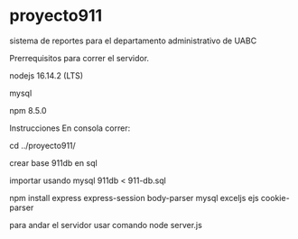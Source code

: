 # proyecto911
sistema de reportes para el departamento administrativo de UABC

Prerrequisitos para correr el servidor.



nodejs 16.14.2 (LTS)


mysql



npm 8.5.0


Instrucciones
En consola correr:


cd ../proyecto911/

crear base 911db en sql

importar usando mysql 911db < 911-db.sql

npm install express express-session body-parser mysql exceljs ejs cookie-parser


para andar el servidor usar comando
node server.js
